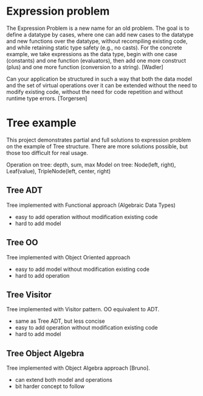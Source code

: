 # Expression problem

The Expression Problem is a new name for an old problem.  The goal is
to define a datatype by cases, where one can add new cases to the
datatype and new functions over the datatype, without recompiling
existing code, and while retaining static type safety (e.g., no
casts).  For the concrete example, we take expressions as the data
type, begin with one case (constants) and one function (evaluators),
then add one more construct (plus) and one more function (conversion
to a string). [Wadler]

Can your application be structured in such a way that both the data model and
the set of virtual operations over it can be extended without the need to modify existing
code, without the need for code repetition and without runtime type errors. [Torgersen]

# Tree example
This project demonstrates partial and full solutions to expression problem on the example of Tree structure.
There are more solutions possible, but those too difficult for real usage.

Operation on tree: depth, sum,  max
Model on tree: Node(left, right), Leaf(value), TripleNode(left, center, right)

## Tree ADT
Tree implemented with Functional approach (Algebraic Data Types)

- easy to add operation without modification existing code
- hard to add model

## Tree OO
Tree implemented with Object Oriented approach

- easy to add model without modification existing code
- hard to add operation

## Tree Visitor
Tree implemented with Visitor pattern. OO equivalent to ADT.

- same as Tree ADT, but less concise
- easy to add operation without modification existing code
- hard to add model

## Tree Object Algebra
Tree implemented with Object Algebra approach [Bruno].

- can extend both model and operations
- bit harder concept to follow